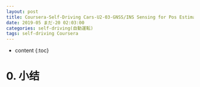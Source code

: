 ```yaml
---
layout: post
title: Coursera-Self-Driving Cars-U2-03-GNSS/INS Sensing for Pos Estimation 位置估计中的卫星导航与惯性导航
date: 2019-05 まだ-20 02:03:00
categories: self-driving(自動運転)
tags: self-driving Coursera
---
```

* content
{:toc}

# 0. 小结
